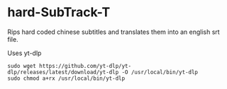 # hard-SubTrack-T

Rips hard coded chinese subtitles and translates them into an english srt file.

Uses
yt-dlp
```
sudo wget https://github.com/yt-dlp/yt-dlp/releases/latest/download/yt-dlp -O /usr/local/bin/yt-dlp
sudo chmod a+rx /usr/local/bin/yt-dlp

```

